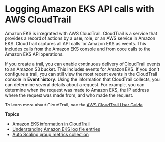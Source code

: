 # Logging Amazon EKS API calls with AWS CloudTrail<a name="logging-using-cloudtrail"></a>

Amazon EKS is integrated with AWS CloudTrail\. CloudTrail is a service that provides a record of actions by a user, role, or an AWS service in Amazon EKS\. CloudTrail captures all API calls for Amazon EKS as events\. This includes calls from the Amazon EKS console and from code calls to the Amazon EKS API operations\.

If you create a trail, you can enable continuous delivery of CloudTrail events to an Amazon S3 bucket\. This includes events for Amazon EKS\. If you don't configure a trail, you can still view the most recent events in the CloudTrail console in **Event history**\. Using the information that CloudTrail collects, you can determine several details about a request\. For example, you can determine when the request was made to Amazon EKS, the IP address where the request was made from, and who made the request\. 

To learn more about CloudTrail, see the [AWS CloudTrail User Guide](https://docs.aws.amazon.com/awscloudtrail/latest/userguide/)\.

**Topics**
+ [Amazon EKS information in CloudTrail](service-name-info-in-cloudtrail.md)
+ [Understanding Amazon EKS log file entries](understanding-service-name-entries.md)
+ [Auto Scaling group metrics collection](enable-asg-metrics.md)